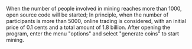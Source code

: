 When the number of people involved in mining reaches more than 1000, open source code will be started; In principle, when the number of participants is more than 5000, online trading is considered, with an initial price of 0.1 cents and a total amount of 1.8 billion.
After opening the program, enter the menu "options" and select "generate coins" to start mining.
